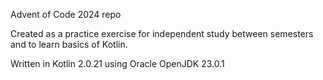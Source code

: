 Advent of Code 2024 repo

Created as a practice exercise for independent study between semesters and to learn basics of Kotlin.

Written in Kotlin 2.0.21 using Oracle OpenJDK 23.0.1
